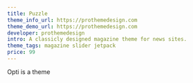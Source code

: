 ```yaml
---
title: Puzzle
theme_info_url: https://prothemedesign.com
theme_demo_url: https://prothemedesign.com
developer: prothemedesign
intro: A classicly designed magazine theme for news sites.
theme_tags: magazine slider jetpack
price: 99
---
```

Opti is a theme
